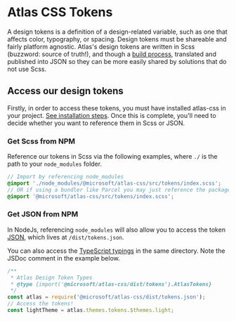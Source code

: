 # Atlas CSS Tokens

A design tokens is a definition of a design-related variable, such as one that affects color, typography, or spacing. Design tokens must be shareable and fairly platform agnostic. Atlas's design tokens are written in Scss (buzzword: source of truth!), and though a [build process](https://github.com/microsoft/atlas-design/blob/main/css/tokens/index.js), translated and published into JSON so they can be more easily shared by solutions that do not use Scss.

## Access our design tokens

Firstly, in order to access these tokens, you must have installed atlas-css in your project. [See installation steps]('https://github.com/microsoft/atlas-design'). Once this is complete, you'll need to decide whether you want to reference them in Scss or JSON.

### Get Scss from NPM

Reference our tokens in Scss via the following examples, where `./` is the path to your `node_modules` folder.

```scss
// Import by referencing node_modules
@import './node_modules/@microsoft/atlas-css/src/tokens/index.scss';
// OR if using a bundler like Parcel you may just reference the package directly
@import '@microsoft/atlas-css/src/tokens/index.scss';
```

### Get JSON from NPM

In NodeJs, referencing `node_modules` will also allow you to access the token [JSON](http://unpkg.com/browse/@microsoft/atlas-css/dist/tokens.json), which lives at `/dist/tokens.json`.

You can also access the [TypeScript typings](https://unpkg.com/browse/@microsoft/atlas-css/dist/tokens.d.ts) in the same directory. Note the JSDoc comment in the example below.

```js
/**
 * Atlas Design Token Types
 * @type {import('@microsoft/atlas-css/dist/tokens').AtlasTokens}
 */
const atlas = require('@microsoft/atlas-css/dist/tokens.json');
// Access the tokens!
const lightTheme = atlas.themes.tokens.$themes.light;
```
